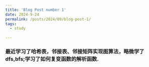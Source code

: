 ```yaml
---
title: 'Blog Post number 1'
date: 2024-9-24
permalink: /posts/2024/09/blog-post-1/
tags:
  - study
 
---
```


### 最近学习了哈希表，邻接表、邻接矩阵实现图算法，略微学了dfs,bfs;学习了如何复变函数的解析函数.